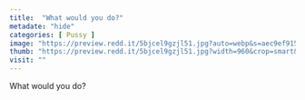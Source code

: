```yaml
---
title:  "What would you do?"
metadate: "hide"
categories: [ Pussy ]
image: "https://preview.redd.it/5bjcel9gzjl51.jpg?auto=webp&s=aec9ef9154b10544426ba3e6122a594fefa84b34"
thumb: "https://preview.redd.it/5bjcel9gzjl51.jpg?width=960&crop=smart&auto=webp&s=89f744490f5d6cd9bedd33a00de2f610faecbb79"
visit: ""
---
```

What would you do?

